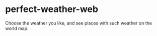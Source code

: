 # perfect-weather-web
Choose the weather you like, and see places with such weather on the world map.
